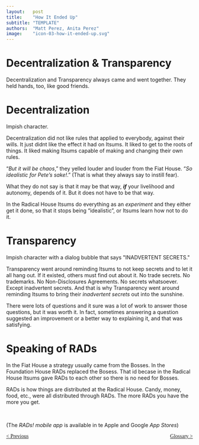 ```yaml
---
layout:   post
title:    "How It Ended Up"
subtitle: "TEMPLATE"
authors:  "Matt Perez, Anita Perez"
image:    "icon-03-how-it-ended-up.svg"
---
```


<div style='display:none; '>
 <p>How the story ended up. For now.</p>
</div>

<h1>Decentralization & Transparency</h1>
 <p>Decentralization and Transparency always came and went together. They held hands, too, like good friends.</p>

<h1>Decentralization</h1>
  <div class="_illustration">Impish character.</div>
 <p>Decentralization did not like rules that applied to everybody, against their wills. It just didnt like the effect it had on Itsums. It liked to get to the roots of things. It liked making Itsums capable of making and changing their own rules.</p>
 <p>&ldquo;<em>But it will be chaos</em>,&rdquo; they yelled louder and louder from the Fiat House. &ldquo;<em>So idealistic for Pete&rsquo;s sake!</em>.&rdquo; (That is what they always say to instill fear).</p>
 <p>What they do not say is that it may be that way, <strong><em>if</em></strong> your livelihood and autonomy, depends of it. But it does not have to be that way.</p>
 <p>In the Radical House Itsums do everything as an <em>experiment</em> and they either get it done, so that it stops being &ldquo;idealistic&rdquo;, or Itsums learn how not to do it.</p>

<h1>Transparency</h1>
  <div class="_illustration">Impish character with a dialog bubble that says "INADVERTENT SECRETS."</div>
 <p>Transparency went around reminding Itsums to not keep secrets and to let it all hang out. If it existed, others must find out about it. No trade secrets. No trademarks. No Non-Disclosures Agreements. No secrets whatsoever. Except inadvertent secrets. And that is why Transparency went around reminding Itsums to bring their <em>inadvertent secrets</em> out into the sunshine.</p>
 <p>There were lots of questions and it sure was a lot of work to answer those questions, but it was worth it. In fact, sometimes answering a question suggested an improvement or a better way to explaining it, and that was satisfying.</p>

<h1>Speaking of RADs</h1>
 <p>In the Fiat House a strategy usually came from the Bosses. In the Foundation House RADs replaced the Bosess. That id becase in the Radical House Itsums gave RADs to each other so there is no need for Bosses.</p>
 <p>RADs is how things are distributed at the Radical House. Candy, money, food, etc., were all distributed through RADs. The more RADs you have the more you get.</p>
 <br />
 <p>(The <em>RADs! mobile app</em> is available in te Apple and Google <em>App Stores</em>)</p>

<div style="margin-bottom:1in; font-family: American Typewriter, serif; ">
 <span style="float:left;" > <a href="https://radicalcompanies.com/2024-08-06-how-it-ended-upp">&lt; Previous</a></span>
 <span style="float:right; "><a href="https://radicalcompanies.com/2024-08-07-glossary">Glossary &gt;</a>        </span>
</div>
